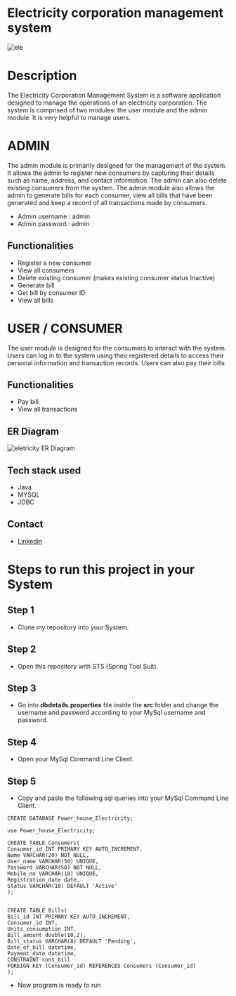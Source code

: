 # Electricity corporation management system

![ele](https://user-images.githubusercontent.com/112763866/221608431-85e05ee8-5c58-40e9-b527-391115b478af.png)

# Description
The Electricity Corporation Management System is a software application designed to manage the operations of an electricity corporation. The system is comprised of two modules: the user module and the admin module. It is very helpful to manage users.

# ADMIN

The admin module is primarily designed for the management of the system. It allows the admin to register new consumers by capturing their details such as name, address, and contact information. The admin can also delete existing consumers from the system. The admin module also allows the admin to generate bills for each consumer, view all bills that have been generated and keep a record of all transactions made by consumers.
- Admin username : admin
- Admin password : admin

## Functionalities
- Register a new consumer
- View all consumers
- Delete existing consumer (makes existing consumer status Inactive)
- Generate bill
- Get bill by consumer ID
- View all bills

# USER / CONSUMER

The user module is designed for the consumers to interact with the system. Users can log in to the system using their registered details to access their personal information and transaction records. Users can also pay their bills 

## Functionalities
- Pay bill
- View all transactions

## ER Diagram
![eletricity ER Diagram](https://user-images.githubusercontent.com/112763866/221605736-c252d6a1-4e73-426f-9723-5c0c1fc1d5bd.png)

## Tech stack used
- Java
- MYSQL
- JDBC

## Contact
- [Linkedin](https://www.linkedin.com/in/akash-chauhan-03b105243/)

# Steps to run this project in your System

## Step 1
- Clone my repository into your System.

## Step 2
- Open this repository with STS (Spring Tool Suit).

## Step 3
- Go into <b>dbdetails.properties</b> file inside the <b>src</b> folder and change the username and password according to your MySql username and password.

## Step 4
- Open your MySql Command Line Client.


## Step 5
- Copy and paste the following sql queries into your MySql Command Line Client.

```mysql
CREATE DATABASE Power_house_Electricity;

use Power_house_Electricity;

CREATE TABLE Consumers(
Consumer_id INT PRIMARY KEY AUTO_INCREMENT,
Name VARCHAR(20) NOT NULL,
User_name VARCHAR(50) UNIQUE,
Password VARCHAR(50) NOT NULL,
Mobile_no VARCHAR(10) UNIQUE,
Registration_date date,
Status VARCHAR(10) DEFAULT 'Active'
);


CREATE TABLE Bills(
Bill_id INT PRIMARY KEY AUTO_INCREMENT,
Consumer_id INT,
Units_consumption INT,
Bill_amount double(10,2),
Bill_status VARCHAR(8) DEFAULT 'Pending',
Date_of_bill datetime,
Payment_date datetime,
CONSTRAINT cons_bill
FOREIGN KEY (Consumer_id) REFERENCES Consumers (Consumer_id)
);

```

- Now program is ready to run
